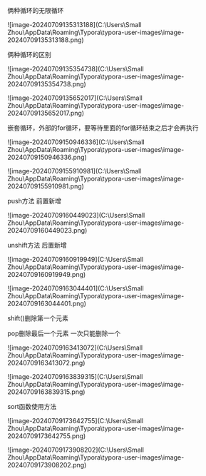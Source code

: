俩种循环的无限循环

![image-20240709135313188](C:\Users\Small Zhou\AppData\Roaming\Typora\typora-user-images\image-20240709135313188.png)

俩种循环的区别

![image-20240709135354738](C:\Users\Small Zhou\AppData\Roaming\Typora\typora-user-images\image-20240709135354738.png)

![image-20240709135652017](C:\Users\Small Zhou\AppData\Roaming\Typora\typora-user-images\image-20240709135652017.png)

嵌套循环，外部的for循环，要等待里面的for循环结束之后才会再执行

![image-20240709150946336](C:\Users\Small Zhou\AppData\Roaming\Typora\typora-user-images\image-20240709150946336.png)

![image-20240709155910981](C:\Users\Small Zhou\AppData\Roaming\Typora\typora-user-images\image-20240709155910981.png)

push方法 前置新增

![image-20240709160449023](C:\Users\Small Zhou\AppData\Roaming\Typora\typora-user-images\image-20240709160449023.png)

unshift方法 后置新增

![image-20240709160919949](C:\Users\Small Zhou\AppData\Roaming\Typora\typora-user-images\image-20240709160919949.png)

![image-20240709163044401](C:\Users\Small Zhou\AppData\Roaming\Typora\typora-user-images\image-20240709163044401.png)

shift()删除第一个元素

pop删除最后一个元素 一次只能删除一个

![image-20240709163413072](C:\Users\Small Zhou\AppData\Roaming\Typora\typora-user-images\image-20240709163413072.png)

![image-20240709163839315](C:\Users\Small Zhou\AppData\Roaming\Typora\typora-user-images\image-20240709163839315.png)

sort函数使用方法

![image-20240709173642755](C:\Users\Small Zhou\AppData\Roaming\Typora\typora-user-images\image-20240709173642755.png)

![image-20240709173908202](C:\Users\Small Zhou\AppData\Roaming\Typora\typora-user-images\image-20240709173908202.png)